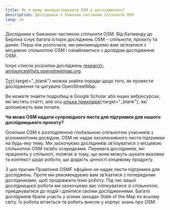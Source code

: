 ```yaml
---
title: Як я можу використовувати OSM в дослідженнях?
description: Дослідники є бажаною частиною спільноти OSM
lang: uk
---
```


Дослідники є бажаною частиною спільноти OSM. Від Катманду до Берліна існує багата історія досліджень OSM – спільноти, проєкту та даних. Перш ніж розпочати, ми рекомендуємо вам зв’язатися з місцевою спільнотою OSM і ознайомитися з досвідом дослідження OSM.

Існує список розсилки досліджень <a href="mailto:research-announce@lists.openstreetmap.org">research-announce@lists.openstreetmap.org</a>.

[Тут](https://wiki.openstreetmap.org/wiki/Researcher_Information){:target="_blank"} можна знайти поради щодо того, як провести дослідження та цитувати OpenStreetMap.

Ви можете знайти подробиці в Google Scholar або інших вебресурсах, які містять статті, але ось [кілька прикладів](https://wiki.openstreetmap.org/wiki/Uk:Research){:target="_blank"}, які допоможуть вам почати.

**Чи може OSM надати супровідного листа для підтримки для нашого дослідницького проєкту?**

Оскільки OSM є розподіленою глобальною спільнотою учасників з різноманітним досвідом, OSM не надає ексклюзивного листа підтримки на будь-яку тему. Ми заохочуємо дослідників зв’язуватися з місцевою спільнотою OSM та/або осередками. Перевага дослідників, які працюють у спільноті, полягає в тому, що вони можуть шукати вказівки та контекст щодо роботи, що додасть цінності кінцевому продукту.

З цих причин Правління OSMF офіційно не надає листи підтримки для досліджень. Проте ми рекомендуємо вам зв’язатися з попередніми дослідниками, щоб продовжити їхню роботу. Під час вашої дослідницької роботи ми заохочуємо вас спілкуватися зі спільнотою, приєднуватися до подій і ділитися своїми дослідженнями. Багато дослідників брали участь у різних заходах State of the Map по всьому світу. Їх робота вітається та робить внесок у корпус знань про OSM.
